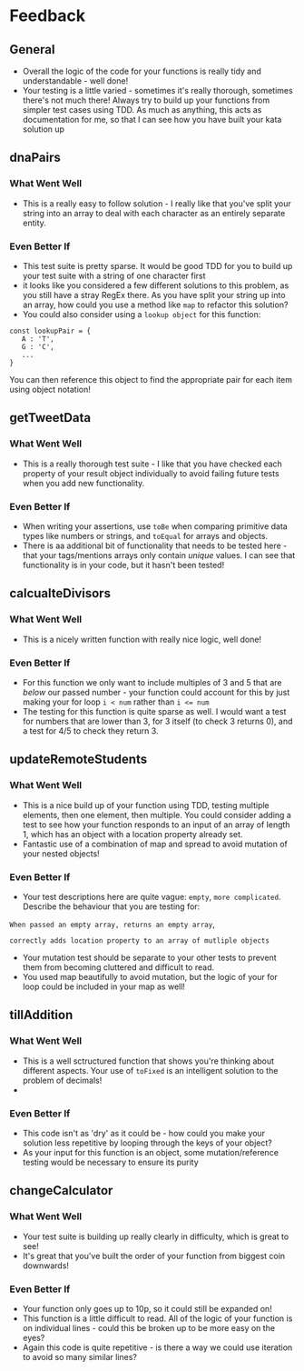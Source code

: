 # Feedback 

## General

 - Overall the logic of the code for your functions is really tidy and understandable - well done!
 - Your testing is a little varied - sometimes it's really thorough, sometimes there's not much there! Always try to build up your functions from simpler test cases using TDD. As much as anything, this acts as documentation for me, so that I can see how you have built your kata solution up 

## dnaPairs

### What Went Well
 - This is a really easy to follow solution - I really like that you've split your string into an array to deal with each character as an entirely separate entity.

### Even Better If
 - This test suite is pretty sparse. It would be good TDD for you to build up your test suite with a string of one character first
 - it looks like you considered a few different solutions to this problem, as you still have a stray RegEx there. As you have split your string up into an array, how could you use a method like `map` to refactor this solution?
 - You could also consider using a `lookup object` for this function:
 ```
 const lookupPair = {
    A : 'T',
    G : 'C',
    ...
 }
 ```
You can then reference this object to find the appropriate pair for each item using object notation!

## getTweetData

### What Went Well
 - This is a really thorough test suite - I like that you have checked each property of your result object individually to avoid failing future tests when you add new functionality.

### Even Better If
 - When writing your assertions, use `toBe` when comparing primitive data types like numbers or strings, and `toEqual` for arrays and objects.
 - There is aa additional bit of functionality that needs to be tested here - that your tags/mentions arrays only contain _unique_ values. I can see that functionality is in your code, but it hasn't been tested!

## calcualteDivisors

### What Went Well
 - This is a nicely written function with really nice logic, well done!

### Even Better If
  - For this function we only want to include multiples of 3 and 5 that are _below_ our passed number - your function could account for this by just making your for loop `i < num` rather than `i <= num`
  - The testing for this function is quite sparse as well. I would want a test for numbers that are lower than 3, for 3 itself (to check 3 returns 0), and a test for 4/5 to check they return 3.

## updateRemoteStudents

### What Went Well
 - This is a nice build up of your function using TDD, testing multiple elements, then one element, then multiple. You could consider adding a test to see how your function responds to an input of an array of length 1, which has an object with a location property already set.
 - Fantastic use of a combination of map and spread to avoid mutation of your nested objects!

### Even Better If
 - Your test descriptions here are quite vague: `empty`, `more complicated`. Describe the behaviour that you are testing for:

 `When passed an empty array, returns an empty array`, 

 `correctly adds location property to an array of mutliple objects`

 - Your mutation test should be separate to your other tests to prevent them from becoming cluttered and difficult to read.
 - You used map beautifully to avoid mutation, but the logic of your for loop could be included in your map as well!

## tillAddition

### What Went Well
 - This is a well sctructured function that shows you're thinking about different aspects. Your use of `toFixed` is an intelligent solution to the problem of decimals!
 - 

### Even Better If
 - This code isn't as 'dry' as it could be - how could you make your solution less repetitive by looping through the keys of your object?
 - As your input for this function is an object, some mutation/reference testing would be necessary to ensure its purity

## changeCalculator

### What Went Well
 - Your test suite is building up really clearly in difficulty, which is great to see!
 - It's great that you've built the order of your function from biggest coin downwards!

### Even Better If
 - Your function only goes up to 10p, so it could still be expanded on!
 - This function is a little difficult to read. All of the logic of your function is on individual lines - could this be broken up to be more easy on the eyes?
 - Again this code is quite repetitive - is there a way we could use iteration to avoid so many similar lines?